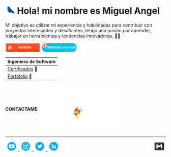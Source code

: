 

# <img src="./assets/birdy.gif" width="30px">  Hola! mi nombre es Miguel Angel 



Mi objetivo es utilizar mi experiencia y habilidades para contribuir con proyectos interesantes y desafiantes, tengo una pasión por aprender, trabajar en herramientas y tendencias innovadoras. 🐱‍👤


<a href="patreon.com/user?u=7116553"><img src="/assets/patreon.png" width="110"></a> <a href="https://ko-fi.com/miguelhito54"><img src="/assets/kofi.png" width="110"></a>

|Ingeniero de Software       |                               
|----------------------------|
|<a href="">Certificados</a> 📜                             
|<a href="#">Portafolio</a>  💼                              

##
### 
#### CONTACTAME <img src="./assets/fire.gif" width="250" align='center'>
###
---------------------------------------------------------- 

<div> 
  <a href="https://www.youtube.com/channel/UCGf4Ws-6bJP7b2JV3my2aiw" target="_blank"><img src="./assets/contactame2.png" width="40px" target="_blank">
  </a>
  <a target="_blank" href="https://www.instagram.com/miguelg0205/"> <img src="./assets/contactame4.png" width="40px" target="_blank">
  </a>
  <a href="https://twitter.com/miguelhito54" target="_blank"> <img src="./assets/contactame3.png" width="40px" target="_blank">
  </a>
  <a href = "mailto:miguelhito54@gmail.com"> <img align="right" src="./assets/contactame5.png" target="_blank" width="40px">
  </a>
  <a href="https://www.linkedin.com/in/miguel-angel-garcia-6a983419a/" target="_blank"><img src="./assets/contactame1.png" target="_blank" width="40px">
  </a> 
</div>